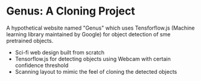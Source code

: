 # Genus: A Cloning Project
A hypothetical website named "Genus" which uses Tensforflow.js (Machine learning library maintained by Google) for object detection of sme pretrained objects.
* Sci-fi web design built from scratch
* Tensorflow.js for detecting objects using Webcam with certain confidence threshold
* Scanning layout to mimic the feel of cloning the detected objects
